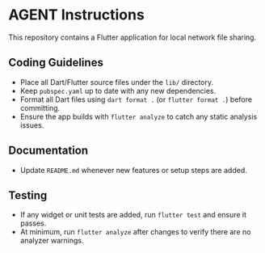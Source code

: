 # AGENT Instructions

This repository contains a Flutter application for local network file sharing.

## Coding Guidelines
- Place all Dart/Flutter source files under the `lib/` directory.
- Keep `pubspec.yaml` up to date with any new dependencies.
- Format all Dart files using `dart format .` (or `flutter format .`) before committing.
- Ensure the app builds with `flutter analyze` to catch any static analysis issues.

## Documentation
- Update `README.md` whenever new features or setup steps are added.

## Testing
- If any widget or unit tests are added, run `flutter test` and ensure it passes.
- At minimum, run `flutter analyze` after changes to verify there are no analyzer warnings.

